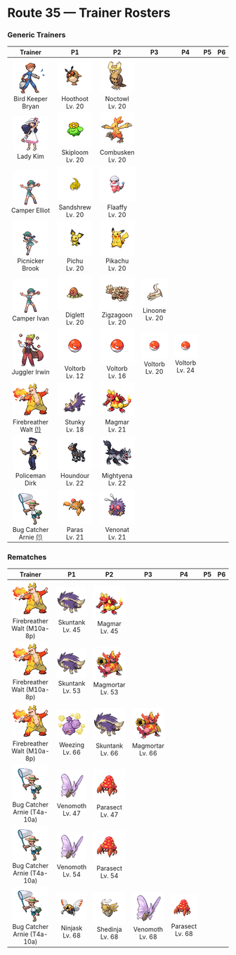 # Route 35 — Trainer Rosters

### Generic Trainers

| Trainer | P1 | P2 | P3 | P4 | P5 | P6 |
|:-------:|:--:|:--:|:--:|:--:|:--:|:--:|
| ![Bird Keeper Bryan](../../assets/trainers/bird_keeper.png "Bird Keeper Bryan")<br>Bird Keeper Bryan | ![Hoothoot](../../assets/sprites/hoothoot/front.gif "Hoothoot: It has a perfect sense of time. Whatever happens, it keeps rhythm by precisely tilting its head in time.")<br>Hoothoot<br>Lv. 20 | ![Noctowl](../../assets/sprites/noctowl/front.gif "Noctowl: When it needs to think, it rotates its head 180 degrees to sharpen its intellectual power.")<br>Noctowl<br>Lv. 20 |
| ![Lady Kim](../../assets/trainers/lady.png "Lady Kim")<br>Lady Kim | ![Skiploom](../../assets/sprites/skiploom/front.gif "Skiploom: It spreads its petals to absorb sunlight. It also floats in the air to get closer to the sun.")<br>Skiploom<br>Lv. 20 | ![Combusken](../../assets/sprites/combusken/front.gif "Combusken: During a battle, the hot flame in its body increases. Its kicks have outstanding destructive power.")<br>Combusken<br>Lv. 20 |
| ![Camper Elliot](../../assets/trainers/camper.png "Camper Elliot")<br>Camper Elliot | ![Sandshrew](../../assets/sprites/sandshrew/front.gif "Sandshrew: Disliking water, it lives in deep burrows in arid areas. It can roll itself instantly into a ball.")<br>Sandshrew<br>Lv. 20 | ![Flaaffy](../../assets/sprites/flaaffy/front.gif "Flaaffy: Its fluffy fleece easily stores electricity. Its rubbery hide keeps it from being electrocuted.")<br>Flaaffy<br>Lv. 20 |
| ![Picnicker Brook](../../assets/trainers/picnicker.png "Picnicker Brook")<br>Picnicker Brook | ![Pichu](../../assets/sprites/pichu/front.gif "Pichu: Despite its small size, it can zap even adult humans. However, if it does so, it also surprises itself.")<br>Pichu<br>Lv. 20 | ![Pikachu](../../assets/sprites/pikachu/front.gif "Pikachu: It raises its tail to check its surroundings. The tail is sometimes struck by lightning in this pose.")<br>Pikachu<br>Lv. 20 |
| ![Camper Ivan](../../assets/trainers/camper.png "Camper Ivan")<br>Camper Ivan | ![Diglett](../../assets/sprites/diglett/front.gif "Diglett: If a DIGLETT digs through a field, it leaves the soil perfectly tilled and ideal for planting crops.")<br>Diglett<br>Lv. 20 | ![Zigzagoon](../../assets/sprites/zigzagoon/front.gif "Zigzagoon: It gets interested in everything, which is why it zigs and zags. It is good at finding items.")<br>Zigzagoon<br>Lv. 20 | ![Linoone](../../assets/sprites/linoone/front.gif "Linoone: When running in a straight line, it can easily top 60 miles an hour. It has a tough time with curved roads.")<br>Linoone<br>Lv. 20 |
| ![Juggler Irwin](../../assets/trainers/juggler.png "Juggler Irwin")<br>Juggler Irwin | ![Voltorb](../../assets/sprites/voltorb/front.gif "Voltorb: It was discovered when Poké Balls were introduced. It is said that there is some connection.")<br>Voltorb<br>Lv. 12 | ![Voltorb](../../assets/sprites/voltorb/front.gif "Voltorb: It was discovered when Poké Balls were introduced. It is said that there is some connection.")<br>Voltorb<br>Lv. 16 | ![Voltorb](../../assets/sprites/voltorb/front.gif "Voltorb: It was discovered when Poké Balls were introduced. It is said that there is some connection.")<br>Voltorb<br>Lv. 20 | ![Voltorb](../../assets/sprites/voltorb/front.gif "Voltorb: It was discovered when Poké Balls were introduced. It is said that there is some connection.")<br>Voltorb<br>Lv. 24 |
| ![Firebreather Walt (!)](../../assets/trainers/firebreather.png "Firebreather Walt (!)")<br>Firebreather Walt [(!)](#rematches) | ![Stunky](../../assets/sprites/stunky/front.gif "Stunky: The foul fluid from its rear is so revolting that it can make people feel queasy up to a mile and a quarter away.")<br>Stunky<br>Lv. 18 | ![Magmar](../../assets/sprites/magmar/front.gif "Magmar: The fiery surface of its body gives off a wavering, rippling glare that is similar to the sun.")<br>Magmar<br>Lv. 21 |
| ![Policeman Dirk](../../assets/trainers/policeman.png "Policeman Dirk")<br>Policeman Dirk | ![Houndour](../../assets/sprites/houndour/front.gif "Houndour: To corner prey, they check each other’s location using barks that only they can understand.")<br>Houndour<br>Lv. 22 | ![Mightyena](../../assets/sprites/mightyena/front.gif "Mightyena: It chases down prey in a pack of around ten. They defeat foes with perfectly coordinated teamwork.")<br>Mightyena<br>Lv. 22 |
| ![Bug Catcher Arnie (!)](../../assets/trainers/bug_catcher.png "Bug Catcher Arnie (!)")<br>Bug Catcher Arnie [(!)](#rematches) | ![Paras](../../assets/sprites/paras/front.gif "Paras: As its body grows, large mushrooms named tochukaso start sprouting out of its back.")<br>Paras<br>Lv. 21 | ![Venonat](../../assets/sprites/venonat/front.gif "Venonat: Poison oozes from all over its body. It catches and eats small bugs at night that are attracted by light.")<br>Venonat<br>Lv. 21 |


### Rematches

| Trainer | P1 | P2 | P3 | P4 | P5 | P6 |
|:-------:|:--:|:--:|:--:|:--:|:--:|:--:|
| ![Firebreather Walt (M10a-8p)](../../assets/trainers/firebreather.png "Firebreather Walt (M10a-8p)")<br>Firebreather Walt (M10a-8p) | ![Skuntank](../../assets/sprites/skuntank/front.gif "Skuntank: It attacks by spraying a repugnant fluid from its tail, but the stench dulls after a few squirts.")<br>Skuntank<br>Lv. 45 | ![Magmar](../../assets/sprites/magmar/front.gif "Magmar: The fiery surface of its body gives off a wavering, rippling glare that is similar to the sun.")<br>Magmar<br>Lv. 45 |
| ![Firebreather Walt (M10a-8p)](../../assets/trainers/firebreather.png "Firebreather Walt (M10a-8p)")<br>Firebreather Walt (M10a-8p) | ![Skuntank](../../assets/sprites/skuntank/front.gif "Skuntank: It attacks by spraying a repugnant fluid from its tail, but the stench dulls after a few squirts.")<br>Skuntank<br>Lv. 53 | ![Magmortar](../../assets/sprites/magmortar/front.gif "Magmortar: It blasts fireballs of over 3,600 degrees Fahrenheit out of its arms. Its breath also sears and sizzles.")<br>Magmortar<br>Lv. 53 |
| ![Firebreather Walt (M10a-8p)](../../assets/trainers/firebreather.png "Firebreather Walt (M10a-8p)")<br>Firebreather Walt (M10a-8p) | ![Weezing](../../assets/sprites/weezing/front.gif "Weezing: Top-grade perfume is made using its internal poison gases by diluting them to the highest level.")<br>Weezing<br>Lv. 66 | ![Skuntank](../../assets/sprites/skuntank/front.gif "Skuntank: It attacks by spraying a repugnant fluid from its tail, but the stench dulls after a few squirts.")<br>Skuntank<br>Lv. 66 | ![Magmortar](../../assets/sprites/magmortar/front.gif "Magmortar: It blasts fireballs of over 3,600 degrees Fahrenheit out of its arms. Its breath also sears and sizzles.")<br>Magmortar<br>Lv. 66 |
| ![Bug Catcher Arnie (T4a-10a)](../../assets/trainers/bug_catcher.png "Bug Catcher Arnie (T4a-10a)")<br>Bug Catcher Arnie (T4a-10a) | ![Venomoth](../../assets/sprites/venomoth/front.gif "Venomoth: The powder on its wings is poisonous if it is dark in hue. If it is light in hue, it causes paralysis.")<br>Venomoth<br>Lv. 47 | ![Parasect](../../assets/sprites/parasect/front.gif "Parasect: The larger the mushroom on its back grows, the stronger the mushroom spores it scatters.")<br>Parasect<br>Lv. 47 |
| ![Bug Catcher Arnie (T4a-10a)](../../assets/trainers/bug_catcher.png "Bug Catcher Arnie (T4a-10a)")<br>Bug Catcher Arnie (T4a-10a) | ![Venomoth](../../assets/sprites/venomoth/front.gif "Venomoth: The powder on its wings is poisonous if it is dark in hue. If it is light in hue, it causes paralysis.")<br>Venomoth<br>Lv. 54 | ![Parasect](../../assets/sprites/parasect/front.gif "Parasect: The larger the mushroom on its back grows, the stronger the mushroom spores it scatters.")<br>Parasect<br>Lv. 54 |
| ![Bug Catcher Arnie (T4a-10a)](../../assets/trainers/bug_catcher.png "Bug Catcher Arnie (T4a-10a)")<br>Bug Catcher Arnie (T4a-10a) | ![Ninjask](../../assets/sprites/ninjask/front.gif "Ninjask: Its cry leaves a lasting headache if heard for too long. It moves so quickly that it is almost invisible.")<br>Ninjask<br>Lv. 68 | ![Shedinja](../../assets/sprites/shedinja/front.gif "Shedinja: A strange Pokémon--it flies without moving its wings, has a hollow shell for a body, and does not breathe.")<br>Shedinja<br>Lv. 68 | ![Venomoth](../../assets/sprites/venomoth/front.gif "Venomoth: The powder on its wings is poisonous if it is dark in hue. If it is light in hue, it causes paralysis.")<br>Venomoth<br>Lv. 68 | ![Parasect](../../assets/sprites/parasect/front.gif "Parasect: The larger the mushroom on its back grows, the stronger the mushroom spores it scatters.")<br>Parasect<br>Lv. 68 |

